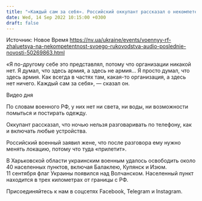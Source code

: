 ```yaml
---
title: "«Каждый сам за себя». Российский оккупант рассказал о некомпетентности своего военного руководства — перехват ГУР"
date: Wed, 14 Sep 2022 10:15:00 +0300
draft: false
---
```

Источник: Новое Время https://nv.ua/ukraine/events/voennyy-rf-zhaluetsya-na-nekompetentnost-svoego-rukovodstva-audio-poslednie-novosti-50269863.html


«Я по-другому себе это представлял, потому что организации никакой нет. Я думал, что здесь армия, а здесь не армия… Я просто думал, что здесь армия. Как всегда в частях там, какая-то организация, а здесь нет ничего. Каждый сам за себя», — сказал он.

 Видео дня   

По словам военного РФ, у них нет ни света, ни воды, ни возможности помыться и постирать одежду.

Оккупант рассказал, что ночью нельзя разговаривать по телефону, как и включать любые устройства.

Российский военный заявил жене, что после разговора ему нужно менять локацию, потому что туда «прилетит».

В Харьковской области украинским военным удалось освободить около 40 населенных пунктов, включая Балаклею, Купянск и Изюм. 11 сентября флаг Украины появился над Волчанском. Населенный пункт находится в трех километрах от границы с РФ.

Присоединяйтесь к нам в соцсетях Facebook, Telegram и Instagram.
